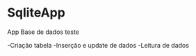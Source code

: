 # SqliteApp

App Base de dados teste

-Criação tabela
-Inserção e update de dados
-Leitura de dados
